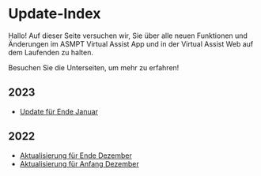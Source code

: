 # Update-Index

Hallo! Auf dieser Seite versuchen wir, Sie über alle neuen Funktionen und Änderungen im ASMPT Virtual Assist App und in der Virtual Assist Web auf dem Laufenden zu halten.

Besuchen Sie die Unterseiten, um mehr zu erfahren!

## 2023

- [Update für Ende Januar](2023/late_jan_update.md)

## 2022

- [Aktualisierung für Ende Dezember](2022/2022-late-dec-update.md)
- [Aktualisierung für Anfang Dezember](2022/2022-early_dec_updated.md)
